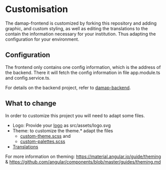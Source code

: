 # Customisation

The damap-frontend is customized by forking this repository and adding graphic,
and custom styling, as well as editing the translations to the contain the
information necessary for your institution.
Thus adapting the configuration for your environment.

## Configuration

The frontend only contains one config information, which is the address of the backend.
There it will fetch the config information in file app.module.ts and config.service.ts.

For details on the backend project, refer to [damap-backend](https://github.com/tuwien-csd/damap-backend).

## What to change

In order to customize this project you will need to adapt some files.

* Logo: Provide your [logo](src/assets/logo.svg) as src/assets/logo.svg
* Theme: to customize the theme.* adapt the files
  * [custom-theme.scss](apps/damap-frontend/src/themes/custom-theme.scss) and
  * [custom-palettes.scss](apps/damap-frontend/src/themes/custom-palettes.scss)
* [Translations](src/assets/i18n)

For more information on theming:
https://material.angular.io/guide/theming & https://github.com/angular/components/blob/master/guides/theming.md

